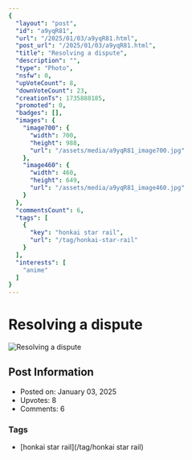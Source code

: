 ```yaml
---
{
  "layout": "post",
  "id": "a9yqR81",
  "url": "/2025/01/03/a9yqR81.html",
  "post_url": "/2025/01/03/a9yqR81.html",
  "title": "Resolving a dispute",
  "description": "",
  "type": "Photo",
  "nsfw": 0,
  "upVoteCount": 8,
  "downVoteCount": 23,
  "creationTs": 1735888185,
  "promoted": 0,
  "badges": [],
  "images": {
    "image700": {
      "width": 700,
      "height": 988,
      "url": "/assets/media/a9yqR81_image700.jpg"
    },
    "image460": {
      "width": 460,
      "height": 649,
      "url": "/assets/media/a9yqR81_image460.jpg"
    }
  },
  "commentsCount": 6,
  "tags": [
    {
      "key": "honkai star rail",
      "url": "/tag/honkai-star-rail"
    }
  ],
  "interests": [
    "anime"
  ]
}
---
```


# Resolving a dispute

![Resolving a dispute](/assets/media/a9yqR81_image700.jpg)

## Post Information

- Posted on: January 03, 2025
- Upvotes: 8
- Comments: 6

### Tags

- [honkai star rail](/tag/honkai star rail)
